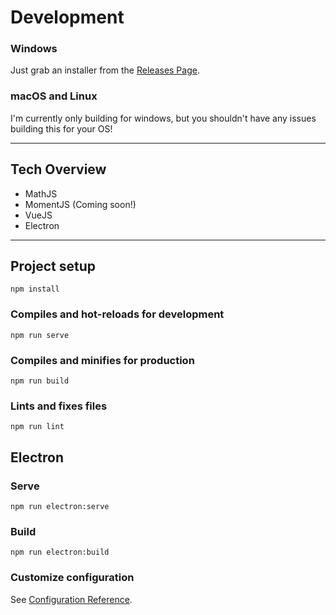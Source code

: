 # Development

### Windows 

Just grab an installer from the [Releases Page](https://github.com/matdombrock/AfterMath/releases).

### macOS and Linux

I'm currently only building for windows, but you shouldn't have any issues building this for your OS!

---

## Tech Overview

* MathJS
* MomentJS (Coming soon!)
* VueJS
* Electron

---

## Project setup
```
npm install
```

### Compiles and hot-reloads for development
```
npm run serve
```

### Compiles and minifies for production
```
npm run build
```

### Lints and fixes files
```
npm run lint
```

## Electron

### Serve
```
npm run electron:serve
```

### Build
```
npm run electron:build
```

### Customize configuration
See [Configuration Reference](https://cli.vuejs.org/config/).
